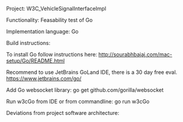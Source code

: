 Project: W3C_VehicleSignalInterfaceImpl

Functionality: Feasability test of Go

Implementation language: Go


Build instructions:

To install Go follow instructions here:
http://sourabhbajaj.com/mac-setup/Go/README.html

Recommend to use JetBrains GoLand IDE, there is a 30 day free eval.
https://www.jetbrains.com/go/

Add Go websocket library:
go get github.com/gorilla/websocket

Run w3cGo from IDE or from commandline:
go run w3cGo





Deviations from project software architecture:


